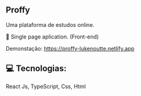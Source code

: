 ## Proffy

Uma plataforma de estudos online.

📄 Single page aplication. (Front-end)

Demonstação: https://proffy-lukenoutte.netlify.app

## 💻 Tecnologias:

React Js,
TypeScript,
Css,
Html
